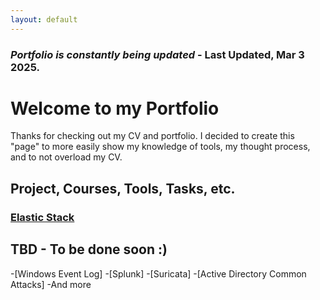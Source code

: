 ```yaml
---
layout: default
---
```

### _Portfolio is constantly being updated_ - Last Updated, Mar 3 2025. 
# Welcome to my Portfolio
Thanks for checking out my CV and portfolio. I decided to create this "page" to more easily show my knowledge of tools, my thought process, and to not overload my CV.

## Project, Courses, Tools, Tasks, etc. 

### [Elastic Stack](elastic_stack.html)

## TBD - To be done soon :) 
-[Windows Event Log]
-[Splunk]
-[Suricata]
-[Active Directory Common Attacks]
-And more
